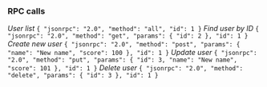 ### RPC calls
*User list* `{ "jsonrpc": "2.0", "method": "all", "id": 1 }`
*Find user by ID* `{ "jsonrpc": "2.0", "method": "get", "params": { "id": 2 }, "id": 1 }`
*Create new user* `{ "jsonrpc": "2.0", "method": "post", "params": { "name": "New name", "score": 100 }, "id": 1 }`
*Update user* `{ "jsonrpc": "2.0", "method": "put", "params": { "id": 3, "name": "New name", "score": 101 }, "id": 1 }`
*Delete user* `{ "jsonrpc": "2.0", "method": "delete", "params": { "id": 3 }, "id": 1 }`